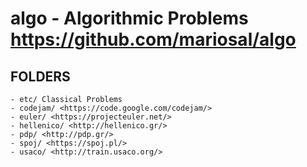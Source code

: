 # algo - Algorithmic Problems <https://github.com/mariosal/algo>

## FOLDERS
    - etc/ Classical Problems
    - codejam/ <https://code.google.com/codejam/>
    - euler/ <https://projecteuler.net/>
    - hellenico/ <http://hellenico.gr/>
    - pdp/ <http://pdp.gr/>
    - spoj/ <https://spoj.pl/>
    - usaco/ <http://train.usaco.org/>
